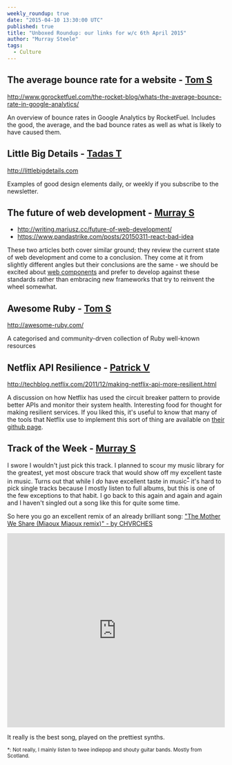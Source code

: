 ```yaml
---
weekly_roundup: true
date: "2015-04-10 13:30:00 UTC"
published: true
title: "Unboxed Roundup: our links for w/c 6th April 2015"
author: "Murray Steele"
tags:
  - Culture
---
```


## The average bounce rate for a website - [Tom S](http://www.unboxedconsulting.com/people/tom-sabin)

http://www.gorocketfuel.com/the-rocket-blog/whats-the-average-bounce-rate-in-google-analytics/

An overview of bounce rates in Google Analytics by RocketFuel. Includes the good, the average, and the bad bounce rates as well as what is likely to have caused them.

## Little Big Details - [Tadas T](https://twitter.com/tadas_t)

http://littlebigdetails.com

Examples of good design elements daily, or weekly if you subscribe to the newsletter.

## The future of web development - [Murray S](http://www.unboxedconsulting.com/people/murray-steele)

* http://writing.mariusz.cc/future-of-web-development/
* https://www.pandastrike.com/posts/20150311-react-bad-idea

These two articles both cover similar ground; they review the current state of web development and come to a conclusion.  They come at it from slightly different angles but their conclusions are the same - we should be excited about [web components](http://webcomponents.org/) and prefer to develop against these standards rather than embracing new frameworks that try to reinvent the wheel somewhat.

## Awesome Ruby - [Tom S](http://www.unboxedconsulting.com/people/tom-sabin)

http://awesome-ruby.com/

A categorised and community-drven collection of Ruby well-known resources

## Netflix API Resilience - [Patrick V](http://www.unboxedconsulting.com/people/patrick-vine)

http://techblog.netflix.com/2011/12/making-netflix-api-more-resilient.html

A discussion on how Netflix has used the circuit breaker pattern to provide better APIs and monitor their system health. Interesting food for thought for making resilient services.  If you liked this, it's useful to know that many of the tools that Netflix use to implement this sort of thing are available on [their github page](http://netflix.github.io/#repo).

## Track of the Week - [Murray S](http://www.unboxedconsulting.com/people/murray-steele)

I swore I wouldn't just pick this track.  I planned to scour my music library for the greatest, yet most obscure track that would show off my excellent taste in music.  Turns out that while I *do* have excellent taste in music<sup>[*](#fn-1)</sup> it's hard to pick single tracks because I mostly listen to full albums, but this is one of the few exceptions to that habit.  I go back to this again and again and again and I haven't singled out a song like this for quite some time.

So here you go an excellent remix of an already brilliant song: ["The Mother We Share (Miaoux Miaoux remix)" - by CHVRCHES](https://soundcloud.com/chvrches/the-mother-we-share-miaoux)

<iframe width="100%" height="450" scrolling="no" frameborder="no" src="https://w.soundcloud.com/player/?url=https%3A//api.soundcloud.com/tracks/65197679&amp;auto_play=false&amp;hide_related=false&amp;show_comments=true&amp;show_user=true&amp;show_reposts=false&amp;visual=true"></iframe>

It really is the best song, played on the prettiest synths.

<small><a name="fn-1">*</a>: Not really, I mainly listen to twee indiepop and shouty guitar bands.  Mostly from Scotland.</small>
